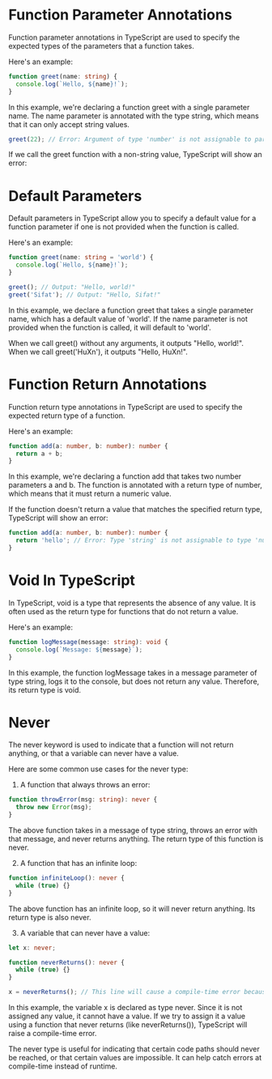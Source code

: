 # Function Parameter Annotations

Function parameter annotations in TypeScript are used to specify the expected types of the parameters that a function takes.

Here's an example:

```ts
function greet(name: string) {
  console.log(`Hello, ${name}!`);
}
```

In this example, we're declaring a function greet with a single parameter name. The name parameter is annotated with the type string, which means that it can only accept string values.

```ts
greet(22); // Error: Argument of type 'number' is not assignable to parameter of type 'string'.
```

If we call the greet function with a non-string value, TypeScript will show an error:

# Default Parameters

Default parameters in TypeScript allow you to specify a default value for a function parameter if one is not provided when the function is called.

Here's an example:

```ts
function greet(name: string = 'world') {
  console.log(`Hello, ${name}!`);
}

greet(); // Output: "Hello, world!"
greet('Sifat'); // Output: "Hello, Sifat!"
```

In this example, we declare a function greet that takes a single parameter name, which has a default value of 'world'. If the name parameter is not provided when the function is called, it will default to 'world'.

When we call greet() without any arguments, it outputs "Hello, world!". When we call greet('HuXn'), it outputs "Hello, HuXn!".

# Function Return Annotations

Function return type annotations in TypeScript are used to specify the expected return type of a function.

Here's an example:

```ts
function add(a: number, b: number): number {
  return a + b;
}
```

In this example, we're declaring a function add that takes two number parameters a and b. The function is annotated with a return type of number, which means that it must return a numeric value.

If the function doesn't return a value that matches the specified return type, TypeScript will show an error:

```ts
function add(a: number, b: number): number {
  return 'hello'; // Error: Type 'string' is not assignable to type 'number'.
}
```

# Void In TypeScript

In TypeScript, void is a type that represents the absence of any value. It is often used as the return type for functions that do not return a value.

Here's an example:

```ts
function logMessage(message: string): void {
  console.log(`Message: ${message}`);
}
```

In this example, the function logMessage takes in a message parameter of type string, logs it to the console, but does not return any value. Therefore, its return type is void.

# Never

The never keyword is used to indicate that a function will not return anything, or that a variable can never have a value.

Here are some common use cases for the never type:

1. A function that always throws an error:

```ts
function throwError(msg: string): never {
  throw new Error(msg);
}
```

The above function takes in a message of type string, throws an error with that message, and never returns anything. The return type of this function is never.

2. A function that has an infinite loop:

```ts
function infiniteLoop(): never {
  while (true) {}
}
```

The above function has an infinite loop, so it will never return anything. Its return type is also never.

3. A variable that can never have a value:

```ts
let x: never;

function neverReturns(): never {
  while (true) {}
}

x = neverReturns(); // This line will cause a compile-time error because the function never returns
```

In this example, the variable x is declared as type never. Since it is not assigned any value, it cannot have a value. If we try to assign it a value using a function that never returns (like neverReturns()), TypeScript will raise a compile-time error.

The never type is useful for indicating that certain code paths should never be reached, or that certain values are impossible. It can help catch errors at compile-time instead of runtime.

